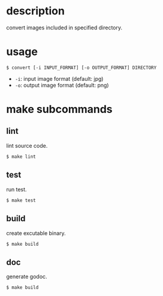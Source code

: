 # description

convert images included in specified directory.

# usage

~~~
$ convert [-i INPUT_FORMAT] [-o OUTPUT_FORMAT] DIRECTORY
~~~

- `-i`: input image format (default: jpg)
- `-o`: output image format (default: png)

# make subcommands

## lint

lint source code.

~~~
$ make lint
~~~

## test

run test.

~~~
$ make test
~~~

## build

create excutable binary.

~~~
$ make build
~~~

## doc

generate godoc.

~~~
$ make build
~~~
